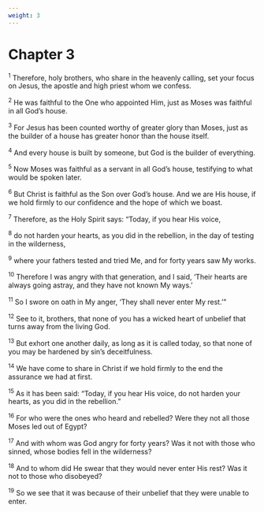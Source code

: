 ```yaml
---
weight: 3
---
```


# Chapter 3

<sup>1</sup> Therefore, holy brothers, who share in the heavenly calling, set your focus on Jesus, the apostle and high priest whom we confess. 

<sup>2</sup> He was faithful to the One who appointed Him, just as Moses was faithful in all God’s house. 

<sup>3</sup> For Jesus has been counted worthy of greater glory than Moses, just as the builder of a house has greater honor than the house itself. 

<sup>4</sup> And every house is built by someone, but God is the builder of everything. 

<sup>5</sup> Now Moses was faithful as a servant in all God’s house, testifying to what would be spoken later. 

<sup>6</sup> But Christ is faithful as the Son over God’s house. And we are His house, if we hold firmly to our confidence and the hope of which we boast. 

<sup>7</sup> Therefore, as the Holy Spirit says: “Today, if you hear His voice, 

<sup>8</sup> do not harden your hearts, as you did in the rebellion, in the day of testing in the wilderness, 

<sup>9</sup> where your fathers tested and tried Me, and for forty years saw My works. 

<sup>10</sup> Therefore I was angry with that generation, and I said, ‘Their hearts are always going astray, and they have not known My ways.’ 

<sup>11</sup> So I swore on oath in My anger, ‘They shall never enter My rest.’” 

<sup>12</sup> See to it, brothers, that none of you has a wicked heart of unbelief that turns away from the living God. 

<sup>13</sup> But exhort one another daily, as long as it is called today, so that none of you may be hardened by sin’s deceitfulness. 

<sup>14</sup> We have come to share in Christ if we hold firmly to the end the assurance we had at first. 

<sup>15</sup> As it has been said: “Today, if you hear His voice, do not harden your hearts, as you did in the rebellion.” 

<sup>16</sup> For who were the ones who heard and rebelled? Were they not all those Moses led out of Egypt? 

<sup>17</sup> And with whom was God angry for forty years? Was it not with those who sinned, whose bodies fell in the wilderness? 

<sup>18</sup> And to whom did He swear that they would never enter His rest? Was it not to those who disobeyed? 

<sup>19</sup> So we see that it was because of their unbelief that they were unable to enter. 


